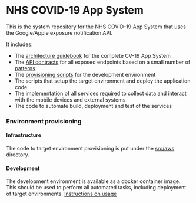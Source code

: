 # NHS COVID-19 App System

This is the system repository for the NHS COVID-19 App System that uses the Google/Apple exposure notification API.

It includes:

* The [architecture guidebook](doc/architecture/ag-architecture-guidebook.md) for the complete CV-19 App System
* The [API contracts](doc/design/api-contracts) for all exposed endpoints based on a small number of [patterns](doc/design/api-patterns.md).
* The [provisioning scripts](tools/provisioning/dev) for the development environment
* The scripts that setup the target environment and deploy the application code
* The implementation of all services required to collect data and interact with the mobile devices and external systems
* The code to automate build, deployment and test of the services

### Environment provisioning

#### Infrastructure

The code to target environment provisioning is put under the [src/aws](src/aws) directory.

#### Development

The development environment is available as a docker container image. This should be used to perform all automated
tasks, including deployment of target environments. [Instructions on usage](tools/provisioning/dev/README.md)

